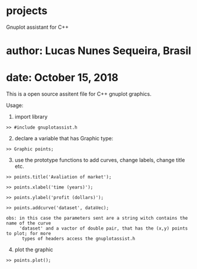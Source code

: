 # projects
Gnuplot assistant for C++

# author: Lucas Nunes Sequeira, Brasil

# date: October 15, 2018

This is a open source assitent file for C++ gnuplot graphics.

Usage:

  1. import library
  
    >> #include gnuplotassist.h
    
  2. declare a variable that has Graphic type:
  
    >> Graphic points;
    
  3. use the prototype functions to add curves, change labels, change title etc.
  
    >> points.title('Avaliation of market');
    
    >> points.xlabel('time (years)');
    
    >> points.ylabel('profit (dollars)');
    
    >> points.addcurve('dataset', dataVec);
    
    obs: in this case the parameters sent are a string witch contains the name of the curve
         'dataset' and a vactor of double pair, that has the (x,y) points to plot; for more
          types of headers access the gnuplotassist.h
          
  4. plot the graphic
  
    >> points.plot();
